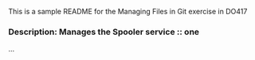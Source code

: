 This is a sample README for the Managing Files in Git exercise in DO417

### Description: Manages the Spooler service :: one

...

